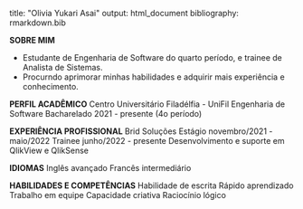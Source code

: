 title: "Olivia Yukari Asai" 
output: html_document 
bibliography: rmarkdown.bib

**SOBRE MIM**
- Estudante de Engenharia de Software do quarto período, e trainee de Analista de Sistemas.
- Procurndo aprimorar minhas habilidades e adquirir mais experiência e conhecimento.

**PERFIL ACADÊMICO**
Centro Universitário Filadélfia - UniFil
Engenharia de Software
Bacharelado
2021 - presente (4o período)

**EXPERIÊNCIA PROFISSIONAL**
Brid Soluções
Estágio
novembro/2021 - maio/2022
Trainee
junho/2022 - presente
Desenvolvimento e suporte em QlikView e QlikSense

**IDIOMAS**
Inglês avançado
Francês intermediário

**HABILIDADES E COMPETÊNCIAS**
Habilidade de escrita
Rápido aprendizado
Trabalho em equipe
Capacidade criativa
Raciocínio lógico
